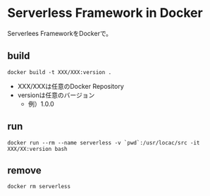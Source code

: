 Serverless Framework in Docker
===

Serverlees FrameworkをDockerで。


## build

```
docker build -t XXX/XXX:version .
```

- XXX/XXXは任意のDocker Repository
- versionは任意のバージョン
  - 例）1.0.0

## run

```
docker run --rm --name serverless -v `pwd`:/usr/locac/src -it XXX/XX:version bash
```

## remove

```
docker rm serverless
```